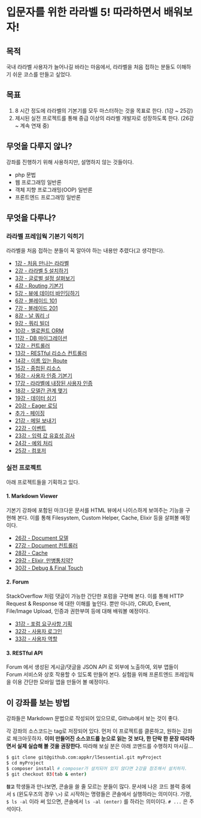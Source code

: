# 입문자를 위한 라라벨 5! 따라하면서 배워보자!

## 목적

국내 라라벨 사용자가 늘어나길 바라는 마음에서, 라라벨을 처음 접하는 분들도 이해하기 쉬운 코스를 만들고 싶었다.
 
## 목표

1.  8 시간 정도에 라라벨의 기본기를 모두 마스터하는 것을 목표로 한다. (1강 ~ 25강)
2.  제시된 실전 프로젝트를 통해 중급 이상의 라라벨 개발자로 성장하도록 한다. (26강 ~ 계속 연재 중)

## 무엇을 다루지 않나?

강좌를 진행하기 위해 사용하지만, 설명하지 않는 것들이다.

-   php 문법
-   웹 프로그래밍 일반론
-   객체 지향 프로그래밍(OOP) 일반론
-   프론트엔드 프로그래밍 일반론

## 무엇을 다루나?

### 라라벨 프레임웍 기본기 익히기

라라벨을 처음 접하는 분들이 꼭 알아야 하는 내용만 추렸다(고 생각한다). 

-   [1강 - 처음 만나는 라라벨](docs/01-welcome.md)
-   [2강 - 라라벨 5 설치하기](docs/02-hello-laravel.md)
-   [3강 - 글로벌 설정 살펴보기](docs/03-configuration.md)
-   [4강 - Routing 기본기](docs/04-routing-basics.md)
-   [5강 - 뷰에 데이터 바인딩하기](docs/05-pass-data-to-view.md)
-   [6강 - 블레이드 101](docs/06-blade-101.md)
-   [7강 - 블레이드 201](docs/07-blade-201.md)
-   [8강 - 날 쿼리 :(](docs/08-raw-queries.md)
-   [9강 - 쿼리 빌더](docs/09-query-builder.md)
-   [10강 - 엘로퀀트 ORM](docs/10-eloquent.md)
-   [11강 - DB 마이그레이션](docs/11-migration.md)
-   [12강 - 컨트롤러](docs/12-controller.md)
-   [13강 - RESTful 리소스 컨트롤러](docs/13-restful-resource-controller.md)
-   [14강 - 이름 있는 Route](docs/14-named-routes.md)
-   [15강 - 중첩된 리소스](docs/15-nested-resources.md)
-   [16강 - 사용자 인증 기본기](docs/16-authentication.md)
-   [17강 - 라라벨에 내장된 사용자 인증](docs/17-authentication-201.md)
-   [18강 - 모델간 관계 맺기](docs/18-eloquent-relationships.md)
-   [19강 - 데이터 심기](docs/19-seeder.md)
-   [20강 - Eager 로딩](docs/20-eager-loading.md)
-   [추가 - 페이징](docs/20-1-pagination.md)
-   [21강 - 메일 보내기](docs/21-mail.md)
-   [22강 - 이벤트](docs/22-events.md)
-   [23강 - 입력 값 유효성 검사](docs/23-validation.md)
-   [24강 - 예외 처리](docs/24-exception-handling.md)
-   [25강 - 컴포저](docs/25-composer.md)

### 실전 프로젝트

아래 프로젝트들을 기획하고 있다.

#### 1. Markdown Viewer

기본기 강좌에 포함된 마크다운 문서를 HTML 뷰에서 나이스하게 보여주는 기능을 구현해 본다. 이를 통해 Filesystem, Custom Helper, Cache, Elixir 등을 살펴볼 예정이다.

-   [26강 - Document 모델](docs/26-document-model.md)
-   [27강 - Document 컨트롤러](docs/27-document-controller.md)
-   [28강 - Cache](docs/28-cache.md)
-   [29강 - Elixir, 만병통치약?](docs/29-elixir.md)
-   [30강 - Debug & Final Touch](docs/30-final-touch.md)

#### 2. Forum
StackOverflow 처럼 댓글이 가능한 간단한 포럼을 구현해 본다. 이를 통해 HTTP Request &amp; Response 에 대한 이해를 높인다. 뿐만 아니라, CRUD, Event, File/Image Upload, 인증과 권한부여 등에 대해 배워볼 예정이다.

-   [31강 - 포럼 요구사항 기획](docs/31-forum-features.md)
-   [32강 - 사용자 로그인](docs/32-login.md)
-   [33강 - 사용자 역할](docs/33-role.md)

#### 3. RESTful API
Forum 에서 생성된 게시글/댓글을 JSON API 로 외부에 노출하여, 외부 앱들이 Forum 서비스와 상호 작용할 수 있도록 만들어 본다. 실험을 위해 프론트엔드 프레임웍을 이용 간단한 모바일 앱을 만들어 볼 예정이다. 

## 이 강좌를 보는 방법

강좌들은 Markdown 문법으로 작성되어 있으므로, Github에서 보는 것이 좋다. 

각 강좌의 소스코드는 tag로 저장되어 있다. 먼저 이 프로젝트를 클론하고, 원하는 강좌로 체크아웃하자. **이미 만들어진 소스코드를 눈으로 읽는 것 보다, 한 단락 한 문장 따라하면서 실제 실습해 볼 것을 권장한다.** 따라해 보실 분은 아래 코맨드를 수행하지 마시길...

```bash
$ git clone git@github.com:appkr/l5essential.git myProject
$ cd myProject
$ composer install # composer가 설치되어 있지 않다면 2강을 참조해서 설치하자.
$ git checkout 03(tab & enter)
```

**`참고`** 학생들과 만나보면, 콘솔을 쓸 줄 모르는 분들이 많다. 문서에 나온 코드 블럭 중에서 `$` (윈도우즈의 경우 `\>`) 로 시작하는 명령들은 콘솔에서 실행하라는 의미이다. 가령, `$ ls -al` 이라 써 있으면, 콘솔에서 `ls -al (enter)` 를 하라는 의미이다. `# ...` 은 주석이다.
